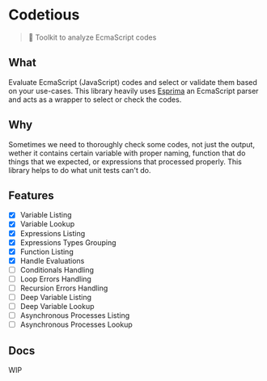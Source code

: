 # Codetious

> :wrench: Toolkit to analyze EcmaScript codes

## What

Evaluate EcmaScript (JavaScript) codes and select or validate them based on your use-cases. This library heavily uses [Esprima](https://github.com/jquery/esprima) an EcmaScript parser and acts as a wrapper to select or check the codes.

## Why

Sometimes we need to thoroughly check some codes, not just the output, wether it contains certain variable with proper naming, function that do things that we expected, or expressions that processed properly. This library helps to do what unit tests can't do.

## Features

- [x] Variable Listing
- [x] Variable Lookup
- [x] Expressions Listing
- [x] Expressions Types Grouping
- [x] Function Listing
- [x] Handle Evaluations
- [ ] Conditionals Handling
- [ ] Loop Errors Handling
- [ ] Recursion Errors Handling
- [ ] Deep Variable Listing
- [ ] Deep Variable Lookup
- [ ] Asynchronous Processes Listing
- [ ] Asynchronous Processes Lookup

## Docs

WIP